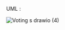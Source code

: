 UML :

![Voting s drawio (4)](https://user-images.githubusercontent.com/108901980/236338287-df77cd93-f400-4027-8910-3ec018f5dcd7.png)

